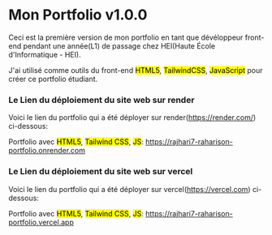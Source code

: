 # Mon Portfolio v1.0.0
Ceci est la première version de mon portfolio en tant que dévéloppeur front-end pendant une année(L1) de passage chez HEI(Haute École d'Informatique - HEI).

J'ai utilisé comme outils du front-end <mark>HTML5</mark>, <mark>TailwindCSS</mark>, <mark>JavaScript</mark> pour créer ce portfolio étudiant.

### Le Lien du déploiement du site web sur render
Voici le lien du portfolio qui a été déployer sur render(https://render.com/) ci-dessous:

Portfolio avec <mark>HTML5</mark>, <mark>Tailwind CSS</mark>, <mark>JS</mark>:  https://rajhari7-raharison-portfolio.onrender.com

### Le Lien du déploiement du site web sur vercel
Voici le lien du portfolio qui a été déployer sur vercel(https://vercel.com) ci-dessous:

Portfolio avec <mark>HTML5</mark>, <mark>Tailwind CSS</mark>, <mark>JS</mark>: https://rajhari7-raharison-portfolio.vercel.app
